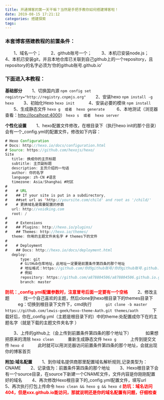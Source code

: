 ```yaml
---
title: 开通博客的第一天干嘛？当然是手把手教你如何搭建博客啦！
date: 2019-08-15 17:21:12
categories: 搭建探索
tags:
---
```

### 本套博客搭建教程的前置条件：
&emsp;&emsp;1、域名一个；
&emsp;&emsp;2、github账号一个；
&emsp;&emsp;3、本机已安装node.js；
&emsp;&emsp;4、本机已安装git，并且本地仓库已关联到自己github上的一个repository，且repository的名字必须为‘你的github账号.github.io’

### 下面进入本教程：
**基础部分**
&emsp;&emsp;1、切换国内源  `npm config set registry="http://registry.cnpmjs.org"`
&emsp;&emsp;2、安装hexo  `npm install -g hexo`
&emsp;&emsp;3、初始化Hexo  `hexo init  `
&emsp;&emsp;4、安装必要的模块  `npm install `
&emsp;&emsp;5、生成静态文件  `hexo g  或者  hexo generate `
&emsp;&emsp;6、本地测试（浏览器查看：<http://localhost:4000>）  `hexo s  或者  hexo server`

**个性化设置**
&emsp;&emsp;1、hexo配置文件修改，在根目录下（执行hexo init的那个目录）会有一个_config.yml的配置文件，修改如下内容：
```java
# Hexo Configuration
# Docs: http://hexo.io/docs/configuration.html
# Source: https://github.com/hexojs/hexo/
Site
   title: 换成你的主页标题
   subtitle: 主页副标题
   description: 主页介绍的一句话
   author: 你的名字
   language: zh-CN #语言
   timezone: Asia/Shanghai #时区
#
#    # URL
#    ## If your site is put in a subdirectory,
#    ##set url as 'http://yoursite.com/child' and root as '/child/'
#    # 更换域名是需要配置的参数
   url: http://voidking.com
   root: /
#
#    # Extensions
#    ## Plugins: http://hexo.io/plugins/
#    ## Themes: http://hexo.io/themes/
   theme: 你用的主题文件夹名字 # themes下的文件
#
#    # Deployment
#    ## Docs: http://hexo.io/docs/deployment.html
   deploy:
       type: git
       # GitHub仓库地址，此地址一定要是前置条件第四条的那个地址
       # 地址格式：https://github.com/你的github账号/你的github账号.github.io.git
       # 例如
       repository: https://github.com/a878804506/a878804506.github.io.git
       branch: master
```
**<font color=red>防坑：_config.yml配置参数时，注意冒号后面一定要有一个空格</font>**
&emsp;&emsp;2、修改主题
&emsp;&emsp;&emsp;找一个自己喜欢的主题，然后clone到hexo根目录下的themes目录下
&emsp;&emsp;&emsp;eg：切换到根目录下文件下，cmd执行
&emsp;&emsp;&emsp;`git clone -b master https://github.com/lewis-geek/hexo-theme-Aath.git themes/aath`
&emsp;&emsp;&emsp;下载好后，你在_config.yml（主题是根目录下的）中的theme:处配置成你下在的主题名字（就是下载的主题文件夹名字 ）
        
&emsp;&emsp;3、上传的github上（会上传到前置条件第四条的那个地址下）
&emsp;&emsp;&emsp;如果想把原来的清除 `hexo clean`
&emsp;&emsp;&emsp;重新生成静态文件 `hexo g`
&emsp;&emsp;&emsp;上传到提交文件 `hexo d`
&emsp;&emsp;&emsp;此时就可以用浏览器访问前置条件第四条的那个地址，会就出现你的博客首页
        
**附加:域名配置**
&emsp;&emsp;1、到你域名提供商那里配置域名解析规则,记录类型为：CNAME
&emsp;&emsp;2、记录值为：前置条件第四条的那个地址
&emsp;&emsp;3、Hexo根目录下会有一个source目录，在source下新建一个CNAME文件，文件内容是你刚刚配置好的域名
&emsp;&emsp;4、再次修改Hexo根目录下的_config.yml配置文件，填写url
&emsp;&emsp;5、再次执行打包上传命令 `hexo clean && hexo g && hexo d`
**<font color=red>防坑：域名访问404，但是xxx.github.io能访问，那就说明还是你的域名配置有问题，仔细检查</font>**